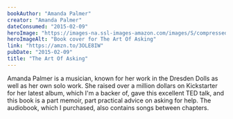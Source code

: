```yaml
---
bookAuthor: "Amanda Palmer"
creator: "Amanda Palmer"
dateConsumed: "2015-02-09"
heroImage: "https://images-na.ssl-images-amazon.com/images/S/compressed.photo.goodreads.com/books/1408547261i/20980987.jpg"
heroImageAlt: "Book cover for The Art Of Asking"
link: "https://amzn.to/3OLE8IW"
pubDate: "2015-02-09"
title: "The Art Of Asking"
---
```


Amanda Palmer is a musician, known for her work in the Dresden Dolls as well as her own solo work. She raised over a million dollars on Kickstarter for her latest album, which I'm a backer of, gave this excellent TED talk, and this book is a part memoir, part practical advice on asking for help. The audiobook, which I purchased, also contains songs between chapters.

